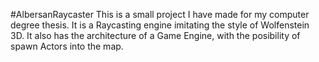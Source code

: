 #AlbersanRaycaster
This is a small project I have made for my computer degree thesis. 
It is a Raycasting engine imitating the style of Wolfenstein 3D. 
It also has the architecture of a Game Engine, with the posibility of spawn Actors into the map.
